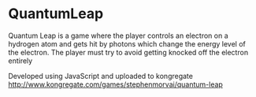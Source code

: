 # QuantumLeap
Quantum Leap is a game where the player controls an electron on a hydrogen atom and gets hit by photons which change the energy level of the electron. The player must try to avoid getting knocked off the electron entirely

Developed using JavaScript and uploaded to kongregate http://www.kongregate.com/games/stephenmorvai/quantum-leap
